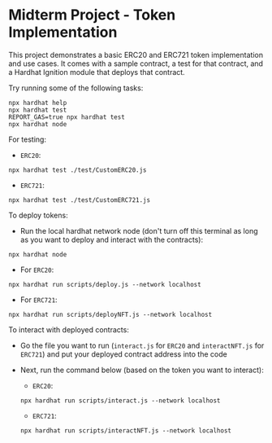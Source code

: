 # Midterm Project - Token Implementation

This project demonstrates a basic ERC20 and ERC721 token implementation and use cases. It comes with a sample contract, a test for that contract, and a Hardhat Ignition module that deploys that contract.

Try running some of the following tasks:

```shell
npx hardhat help
npx hardhat test
REPORT_GAS=true npx hardhat test
npx hardhat node
```

For testing:

- `ERC20`:
```
npx hardhat test ./test/CustomERC20.js
```

- `ERC721`:
```
npx hardhat test ./test/CustomERC721.js
```

To deploy tokens:

- Run the local hardhat network node (don't turn off this terminal as long as you want to deploy and interact with the contracts):
```
npx hardhat node
```

- For `ERC20`:
```
npx hardhat run scripts/deploy.js --network localhost
```

- For `ERC721`:
```
npx hardhat run scripts/deployNFT.js --network localhost
```


To interact with deployed contracts:

- Go the file you want to run (`interact.js` for `ERC20` and `interactNFT.js` for `ERC721`) and put your deployed contract address into the code

- Next, run the command below (based on the token you want to interact):

  - `ERC20`:
  ```
  npx hardhat run scripts/interact.js --network localhost
  ```

  - `ERC721`:
  ```
  npx hardhat run scripts/interactNFT.js --network localhost  
  ```